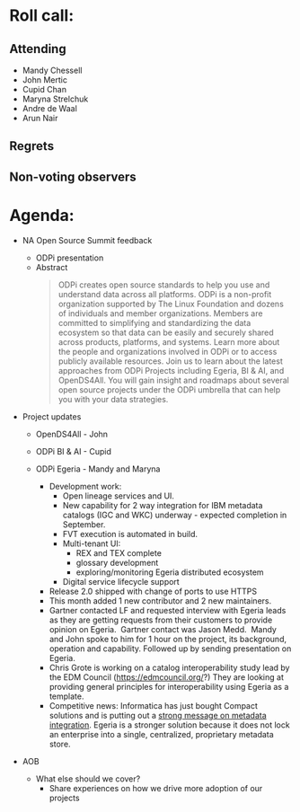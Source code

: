# Roll call:

## Attending

* Mandy Chessell
* John Mertic
* Cupid Chan
* Maryna Strelchuk
* Andre de Waal
* Arun Nair

## Regrets


## Non-voting observers


# Agenda:

* NA Open Source Summit feedback
    * ODPi presentation
    * Abstract
       > ODPi creates open source standards to help you use and understand data across all platforms. 
      ODPi is a non-profit organization supported by The Linux Foundation and dozens of individuals and member organizations. Members are committed to simplifying and standardizing the data ecosystem so that data can be easily and securely shared across products, platforms, and systems. Learn more about the people and organizations involved in ODPi or to access publicly available resources.
      Join us to learn about the latest approaches from ODPi Projects including Egeria, BI & AI, and OpenDS4All. You will gain insight and roadmaps about several open source projects under the ODPi umbrella that can help you with your data strategies.

    
* Project updates
  
  * OpenDS4All - John
     
     
  * ODPi BI & AI - Cupid
    
  
  * ODPi Egeria - Mandy and Maryna
     * Development work:
       * Open lineage services and UI.
       * New capability for 2 way integration for IBM metadata catalogs (IGC and WKC) underway - expected completion in September.
       * FVT execution is automated in build.
       * Multi-tenant UI:
           * REX and TEX complete
           * glossary development
           * exploring/monitoring Egeria distributed ecosystem
       * Digital service lifecycle support
     * Release 2.0 shipped with change of ports to use HTTPS
     * This month added 1 new contributor and 2 new maintainers.
     * Gartner contacted LF and requested interview with Egeria leads as they are getting requests from their
     customers to provide opinion on Egeria.  Gartner contact was Jason Medd. 
     Mandy and John spoke to him for 1 hour on the project, its background, operation and capability. 
     Followed up by sending presentation on Egeria.
     * Chris Grote is working on a catalog interoperability study lead by the EDM Council (https://edmcouncil.org/?)
     They are looking at providing general principles for interoperability using Egeria as a template.
     * Competitive news: Informatica has just bought Compact solutions and is putting out a 
     [strong message on metadata integration](https://blogs.informatica.com/2020/07/02/leave-no-metadata-behind-with-ai-powered-data-catalog-advanced-scanners/). 
     Egeria is a stronger solution because it does not lock an enterprise into a single, centralized, proprietary metadata store.  

* AOB 
  * What else should we cover?
     * Share experiences on how we drive more adoption of our projects
       
     


